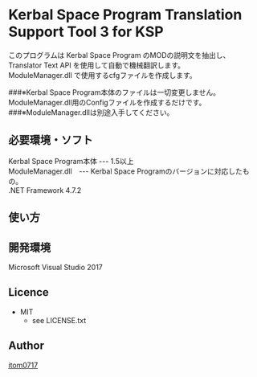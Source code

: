 Kerbal Space Program Translation Support Tool 3 for KSP
====

このプログラムは Kerbal Space Program のMODの説明文を抽出し、Translator Text API を使用して自動で機械翻訳します。  
ModuleManager.dll で使用するcfgファイルを作成します。  

###※Kerbal Space Program本体のファイルは一切変更しません。ModuleManager.dll用のConfigファイルを作成するだけです。  
###※ModuleManager.dllは別途入手してください。  


## 必要環境・ソフト
 Kerbal Space Program本体 --- 1.5以上  
 ModuleManager.dll　--- Kerbal Space Programのバージョンに対応したもの。  
 .NET Framework 4.7.2   

## 使い方







 

## 開発環境
 Microsoft Visual Studio 2017

## Licence
* MIT  
    * see LICENSE.txt

## Author

[itom0717](https://github.com/itom0717)
